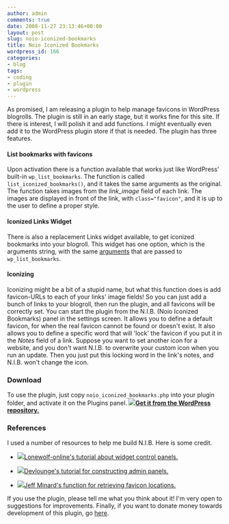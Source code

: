 ```yaml
---
author: admin
comments: true
date: 2008-11-27 23:13:46+00:00
layout: post
slug: noio-iconized-bookmarks
title: Noio Iconized Bookmarks
wordpress_id: 166
categories:
- blog
tags:
- coding
- plugin
- wordpress
---
```


As promised, I am releasing a plugin to help manage favicons in WordPress blogrolls. The plugin is still in an early stage, but it works fine for this site. If there is interest, I will polish it and add functions. I might eventually even add it to the WordPress plugin store if that is needed. The plugin has three features.



#### List bookmarks with favicons


Upon activation there is a function available that works just like WordPress' built-in `wp_list_bookmarks`. The function is called `list_iconized_bookmarks()`, and it takes the same arguments as the original. The function takes images from the _link_image_ field of each link. The images are displayed in front of the link, with `class="favicon"`, and it is up to the user to define a proper style.



#### Iconized Links Widget


There is also a replacement Links widget available, to get iconized bookmarks into your blogroll. This widget has one option, which is the arguments string, with the same [arguments](http://codex.wordpress.org/Template_Tags/wp_list_bookmarks) that are passed to `wp_list_bookmarks`. 



#### Iconizing


Iconizing might be a bit of a stupid name, but what this function does is add favicon-URLs to each of your links' image fields! So you can just add a bunch of links to your blogroll, then run the plugin, and all favicons will be correctly set. You can start the plugin from the N.I.B. (Noio Iconized Bookmarks) panel in the settings screen. It allows you to define a default favicon, for when the real favicon cannot be found or doesn't exist. It also allows you to define a specific word that will 'lock' the favicon if you put it in the _Notes_ field of a link. Suppose you want to set another icon for a website, and you don't want N.I.B. to overwrite your custom icon when you run an update. Then you just put this locking word in the link's notes, and N.I.B. won't change the icon. 



### Download


To use the plugin, just copy `noio_iconized_bookmarks.php` into your plugin folder, and activate it on the Plugins panel.
**![](http://www.noio.nl/wordpress/wp-content/themes/argon/images/box.png)[Get it from the WordPress repository.](http://wordpress.org/extend/plugins/noio-iconized-bookmarks/)**



### References


I used a number of resources to help me build N.I.B. Here is some credit.



	
  * ![](http://lonewolf-online.net/favicon.ico)[Lonewolf-online's tutorial about widget control panels.](http://lonewolf-online.net/computers/wordpress/create-widgets-control-panels/)

	
  * ![](http://www.devlounge.net/favicon.ico)[Devlounge's tutorial for constructing admin panels.](http://www.devlounge.net/articles/constructing-an-wordpress-plugin-admin-panel)


  * ![](http://jrm.cc/favicon.ico)[Jeff Minard's function for retrieving favicon locations.](http://jrm.cc/)



If you use the plugin, please tell me what you think about it! I'm very open to suggestions for improvements. Finally, if you want to donate money towards development of this plugin, go [here](https://www.paypal.com/cgi-bin/webscr?cmd=_donations&business=donate%40noio%2enl&lc=GB&item_name=noio%2enl%2fnoio%2diconized%2dbookmarks&item_number=plugin%2dpage&currency_code=EUR&bn=PP%2dDonationsBF%3abtn_donateCC_LG_global%2egif%3aNonHosted). 


